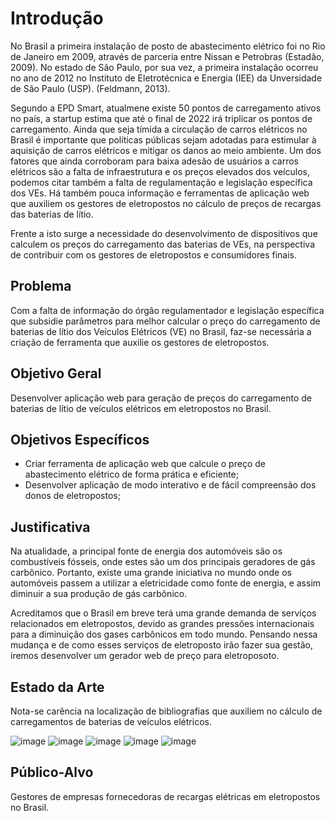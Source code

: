 # Introdução

No Brasil a primeira instalação de posto de abastecimento elétrico foi no Rio de Janeiro em 2009, através de parceria entre Nissan e Petrobras (Estadão, 2009). No estado de São Paulo, por sua vez, a primeira instalação ocorreu no ano de 2012 no Instituto de Eletrotécnica e Energia (IEE) da Unversidade de São Paulo (USP). (Feldmann, 2013).

Segundo a EPD Smart, atualmene existe 50 pontos de carregamento ativos no país, a startup estima que até o final de 2022 irá triplicar os pontos de carregamento.
Ainda que seja tímida a circulação de carros elétricos no Brasil é importante que políticas públicas sejam adotadas para estimular à aquisição de carros elétricos e mitigar os danos ao meio ambiente. Um dos fatores que ainda corroboram para baixa adesão de usuários a carros elétricos são a falta de infraestrutura e os preços elevados dos veículos, podemos citar também a falta de regulamentação e legislação específica dos VEs. Há também pouca informação e ferramentas de aplicação web que auxiliem os gestores de eletropostos no cálculo de preços de recargas das baterias de lítio.

Frente a isto surge a necessidade do desenvolvimento de dispositivos que calculem os preços do carregamento das baterias de VEs, na perspectiva de contribuir com os gestores de eletropostos e consumidores finais. 


## Problema

Com a falta de informação do órgão regulamentador e legislação específica que subsidie parâmetros para melhor calcular o preço do carregamento de baterias de lítio dos Veículos Elétricos (VE) no Brasil, faz-se necessária a criação de ferramenta que auxilie os gestores de eletropostos. 

## Objetivo Geral

Desenvolver aplicação web para geração de preços do carregamento de baterias de lítio de veículos elétricos em eletropostos no Brasil. 
 
## Objetivos Específicos

- Criar ferramenta de aplicação web que calcule o preço de abastecimento elétrico de forma prática e eficiente;
- Desenvolver aplicação de modo interativo e de fácil compreensão dos donos de eletropostos;

## Justificativa

Na atualidade, a principal fonte de energia dos automóveis são os combustíveis fósseis, onde estes são um dos principais geradores de gás carbônico. Portanto, existe uma grande iniciativa no mundo onde os automóveis passem a utilizar a eletricidade como fonte de energia, e assim diminuir a sua produção de gás carbônico.

Acreditamos que o Brasil em breve terá uma grande demanda de serviços relacionados em eletropostos, devido as grandes pressões internacionais para a diminuição dos gases carbônicos em todo mundo. Pensando nessa mudança e de como esses serviços de eletroposto irão fazer sua gestão, iremos desenvolver um gerador web de preço para eletroposoto.

## Estado da Arte

Nota-se carência na localização de bibliografias que auxiliem no cálculo de carregamentos de baterias de veículos elétricos. 

![image](https://user-images.githubusercontent.com/81270147/115028766-a2009a00-9e9b-11eb-8440-9741940a6704.png)
![image](https://user-images.githubusercontent.com/81270147/115028785-a75de480-9e9b-11eb-9eab-2183d8a26ec2.png)
![image](https://user-images.githubusercontent.com/81270147/115028831-b349a680-9e9b-11eb-89b2-eb434c45d37b.png)
![image](https://user-images.githubusercontent.com/81270147/115028853-b80e5a80-9e9b-11eb-9426-51dc331877cf.png)
![image](https://user-images.githubusercontent.com/81270147/115028864-bba1e180-9e9b-11eb-8d4d-ef27ab64188a.png)

## Público-Alvo
Gestores de empresas fornecedoras de recargas elétricas em eletropostos no Brasil. 
